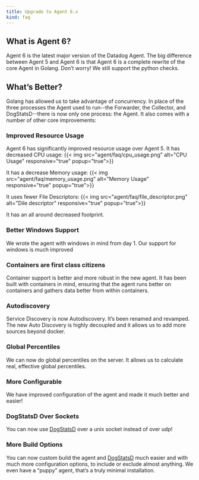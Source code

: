 ```yaml
---
title: Upgrade to Agent 6.x
kind: faq
---
```


## What is Agent 6?

Agent 6 is the latest major version of the Datadog Agent. The big difference between Agent 5 and Agent 6 is that Agent 6 is a complete rewrite of the core Agent in Golang. Don’t worry! We still support the python checks.

## What’s Better?

Golang has allowed us to take advantage of concurrency. In place of the three processes the Agent used to run--the Forwarder, the Collector, and DogStatsD--there is now only one process: the Agent. It also comes with a number of other core improvements:

### Improved Resource Usage

Agent 6 has significantly improved resource usage over Agent 5.
It has decreased CPU usage:
{{< img src="agent/faq/cpu_usage.png" alt="CPU Usage" responsive="true" popup="true">}}

It has a decrease Memory usage:
{{< img src="agent/faq/memory_usage.png" alt="Memory Usage" responsive="true" popup="true">}}

It uses fewer File Descriptors:
{{< img src="agent/faq/file_descriptor.png" alt="Dile descriptor" responsive="true" popup="true">}}

It has an all around decreased footprint.

### Better Windows Support

We wrote the agent with windows in mind from day 1. Our support for windows is much improved

### Containers are first class citizens

Container support is better and more robust in the new agent. It has been built with containers in mind, ensuring that the agent runs better on containers and gathers data better from within containers.

### Autodiscovery

Service Discovery is now Autodiscovery. It’s been renamed and revamped. The new Auto Discovery is highly decoupled and it allows us to add more sources beyond docker.

### Global Percentiles

We can now do global percentiles on the server. It allows us to calculate real, effective global percentiles.

### More Configurable

We have improved configuration of the agent and made it much better and easier!

### DogStatsD Over Sockets

You can now use [DogStatsD](/developers/dogstatsd) over a unix socket instead of over udp!

### More Build Options

You can now custom build the agent and [DogStatsD](/developers/dogstatsd) much easier and with much more configuration options, to include or exclude almost anything. We even have a “puppy” agent, that’s a truly minimal installation.
